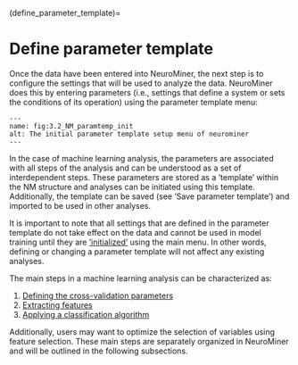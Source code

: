 (define_parameter_template)=
# Define parameter template

Once the data have been entered into NeuroMiner, the next step is to configure the settings that will be used to analyze the data. NeuroMiner does this by entering parameters (i.e., settings that define a system or sets the conditions of its operation) using the parameter template menu:

```{figure} Images/NM_paramtemp_init.png
---
name: fig:3.2_NM_paramtemp_init
alt: The initial parameter template setup menu of neurominer
---
```

In the case of machine learning analysis, the parameters are associated with all steps of the analysis and can be understood as a set of interdependent steps. These parameters are stored as a ’template’ within the NM structure and analyses can be initiated using this template. Additionally, the template can be saved (see ’Save parameter template’) and imported to be used in other analyses.

It is important to note that all settings that are defined in the parameter template do not take effect on the data and cannot be used in model training until they are [’initialized’](initialize_delete_analyses) using the main menu. In other words, defining or changing a parameter template will not affect any existing analyses.

The main steps in a machine learning analysis can be characterized as:
1. [Defining the cross-validation parameters](paramtemp_cv_settings)
2. [Extracting features](preprocessing_pipeline)
3. [Applying a classification algorithm](paramtemp_classification_algorithm)

Additionally, users may want to optimize the selection of variables using feature selection. These main steps are separately organized in NeuroMiner and will be outlined in the following subsections.
